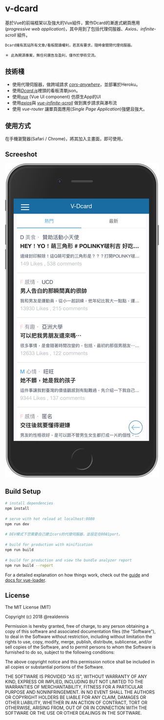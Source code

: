 
# v-dcard

基於Vue的前端框架以及強大的Vux組件，實作Dcard的漸進式網頁應用(_progressive web application_)，其中用到了包括代理伺服器、_Axios_、_infinite-scroll_ 組件。

	Dcard擁有其站所有文章/看板閱讀權利，若其有要求，隨時會關閉代理伺服器。
	
	＊ 此為開源專案，無任何廣告及盈利，僅作於學術交流。
	


## 技術棧
 - 使用代理伺服器，做跨域請求 [_cors-anywhere_](https://github.com/Rob--W/cors-anywhere)，並部署於Heroku。
 - 使用[_Dcard.js_](https://github.com/lockys/Dcard.js)裡頭的看板清單json。
 - 使用[_vux_](https://github.com/airyland/vux) (Vue UI component) 仿原生App的UI
 - 使用[_axios_](https://github.com/axios/axios)與 [_vue-infinite-scroll_](https://github.com/ElemeFE/vue-infinite-scroll) 做到異步請求與瀑布流
 - 使用 _vue-router_ 讓單頁面應用(_Single Page Application_)強健且強大。 
 
## 使用方式
在手機瀏覽器(Safari / Chrome)，將其加入主畫面，即可使用。
 
## Screeshot
![](https://raw.githubusercontent.com/realdennis/v-dcard/master/static/screenshot.png)


## Build Setup

``` bash
# install dependencies
npm install

# serve with hot reload at localhost:8080
npm run dev

# DEV模式下您需要自己建立cors的代理伺服器，並設定在8081port。

# build for production with minification
npm run build

# build for production and view the bundle analyzer report
npm run build --report
```

For a detailed explanation on how things work, check out the [guide](http://vuejs-templates.github.io/webpack/) and [docs for vue-loader](http://vuejs.github.io/vue-loader).

## License
 
The MIT License (MIT)

Copyright (c) 2018 @realdennis

Permission is hereby granted, free of charge, to any person obtaining a copy of this software and associated documentation files (the "Software"), to deal in the Software without restriction, including without limitation the rights to use, copy, modify, merge, publish, distribute, sublicense, and/or sell copies of the Software, and to permit persons to whom the Software is furnished to do so, subject to the following conditions:

The above copyright notice and this permission notice shall be included in all copies or substantial portions of the Software.

THE SOFTWARE IS PROVIDED "AS IS", WITHOUT WARRANTY OF ANY KIND, EXPRESS OR IMPLIED, INCLUDING BUT NOT LIMITED TO THE WARRANTIES OF MERCHANTABILITY, FITNESS FOR A PARTICULAR PURPOSE AND NONINFRINGEMENT. IN NO EVENT SHALL THE AUTHORS OR COPYRIGHT HOLDERS BE LIABLE FOR ANY CLAIM, DAMAGES OR OTHER LIABILITY, WHETHER IN AN ACTION OF CONTRACT, TORT OR OTHERWISE, ARISING FROM, OUT OF OR IN CONNECTION WITH THE SOFTWARE OR THE USE OR OTHER DEALINGS IN THE SOFTWARE.
